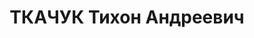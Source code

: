 ---
title: ТКАЧУК Тихон Андреевич
description: "1902 р., м. Звенигородка Черкаської обл., українець, освіта середня,\
  \ член КП(б)У з 1926 р. по 1937 р. Проживав у м. Кам’янці-Подільському, зав. облфінвідділу.\
  \ \n  Заарештований 25.10.37. Звинувачення: член контрреволюційної організації.\
  \ Військколегією Верховного Суду СРСР 27.12.37 засуджений до розстрілу. Вирок виконаний\
  \ у м. Києві 28.12.37. \n  Реабілітований військколегією Верховного Суду СРСР 19.02.59."
---